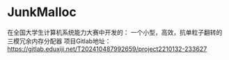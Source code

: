 # JunkMalloc
在全国大学生计算机系统能力大赛中开发的：
一个小型，高效，抗单粒子翻转的三模冗余内存分配器
项目Gitlab地址：
https://gitlab.eduxiji.net/T202410487992659/project2210132-233627
